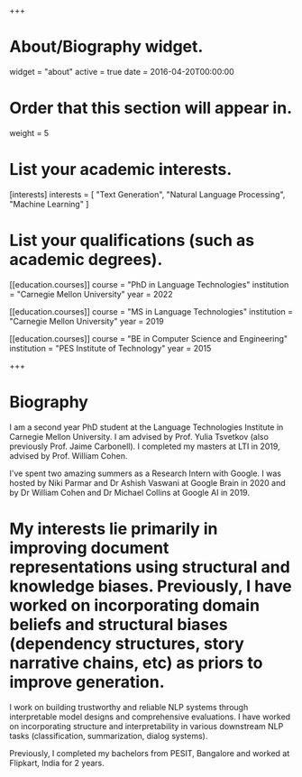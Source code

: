 +++
# About/Biography widget.
widget = "about"
active = true
date = 2016-04-20T00:00:00

# Order that this section will appear in.
weight = 5

# List your academic interests.
[interests]
  interests = [
    "Text Generation",
    "Natural Language Processing",
    "Machine Learning"
  ]

# List your qualifications (such as academic degrees).
[[education.courses]]
  course = "PhD in Language Technologies"
  institution = "Carnegie Mellon University"
  year = 2022

[[education.courses]]
  course = "MS in Language Technologies"
  institution = "Carnegie Mellon University"
  year = 2019

[[education.courses]]
  course = "BE in Computer Science and Engineering"
  institution = "PES Institute of Technology"
  year = 2015

 
+++

# Biography

I am a second year PhD student at the Language Technologies Institute in Carnegie Mellon University. I am advised by Prof. Yulia Tsvetkov (also previously Prof. Jaime Carbonell). I completed my masters at LTI in 2019, advised by Prof. William Cohen. 

I've spent two amazing summers as a Research Intern with Google. I was hosted by Niki Parmar and Dr Ashish Vaswani at Google Brain in 2020 and by Dr William Cohen and Dr Michael Collins at Google AI in 2019.

# My interests lie primarily in improving document representations using structural and knowledge biases. Previously, I have worked on incorporating domain beliefs and structural biases (dependency structures, story narrative chains, etc) as priors to improve generation.

I work on building trustworthy and reliable NLP systems through interpretable model designs and comprehensive evaluations. I have worked on incorporating structure and interpretability in various downstream NLP tasks (classification, summarization, dialog systems). 

Previously, I completed my bachelors from PESIT, Bangalore and worked at Flipkart, India for 2 years.
